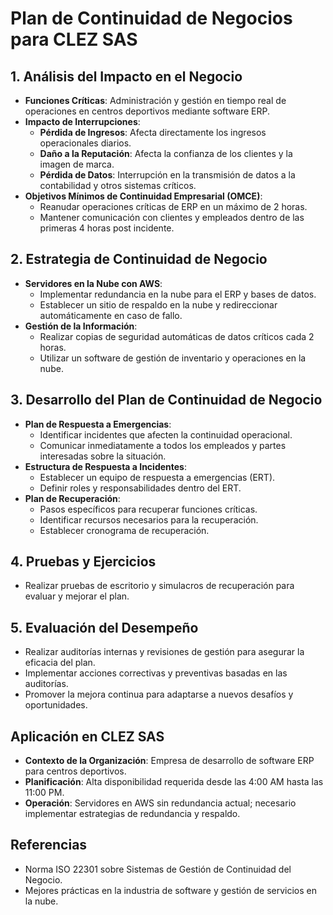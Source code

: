 # Plan de Continuidad de Negocios para CLEZ SAS

## 1. Análisis del Impacto en el Negocio

- **Funciones Críticas**: Administración y gestión en tiempo real de operaciones en centros deportivos mediante software ERP.
- **Impacto de Interrupciones**:
  - **Pérdida de Ingresos**: Afecta directamente los ingresos operacionales diarios.
  - **Daño a la Reputación**: Afecta la confianza de los clientes y la imagen de marca.
  - **Pérdida de Datos**: Interrupción en la transmisión de datos a la contabilidad y otros sistemas críticos.
- **Objetivos Mínimos de Continuidad Empresarial (OMCE)**:
  - Reanudar operaciones críticas de ERP en un máximo de 2 horas.
  - Mantener comunicación con clientes y empleados dentro de las primeras 4 horas post incidente.

## 2. Estrategia de Continuidad de Negocio

- **Servidores en la Nube con AWS**:
  - Implementar redundancia en la nube para el ERP y bases de datos.
  - Establecer un sitio de respaldo en la nube y redireccionar automáticamente en caso de fallo.
- **Gestión de la Información**:
  - Realizar copias de seguridad automáticas de datos críticos cada 2 horas.
  - Utilizar un software de gestión de inventario y operaciones en la nube.

## 3. Desarrollo del Plan de Continuidad de Negocio

- **Plan de Respuesta a Emergencias**:
  - Identificar incidentes que afecten la continuidad operacional.
  - Comunicar inmediatamente a todos los empleados y partes interesadas sobre la situación.
- **Estructura de Respuesta a Incidentes**:
  - Establecer un equipo de respuesta a emergencias (ERT).
  - Definir roles y responsabilidades dentro del ERT.
- **Plan de Recuperación**:
  - Pasos específicos para recuperar funciones críticas.
  - Identificar recursos necesarios para la recuperación.
  - Establecer cronograma de recuperación.

## 4. Pruebas y Ejercicios

- Realizar pruebas de escritorio y simulacros de recuperación para evaluar y mejorar el plan.

## 5. Evaluación del Desempeño

- Realizar auditorías internas y revisiones de gestión para asegurar la eficacia del plan.
- Implementar acciones correctivas y preventivas basadas en las auditorías.
- Promover la mejora continua para adaptarse a nuevos desafíos y oportunidades.

## Aplicación en CLEZ SAS

- **Contexto de la Organización**: Empresa de desarrollo de software ERP para centros deportivos.
- **Planificación**: Alta disponibilidad requerida desde las 4:00 AM hasta las 11:00 PM.
- **Operación**: Servidores en AWS sin redundancia actual; necesario implementar estrategias de redundancia y respaldo.

## Referencias

- Norma ISO 22301 sobre Sistemas de Gestión de Continuidad del Negocio.
- Mejores prácticas en la industria de software y gestión de servicios en la nube.
